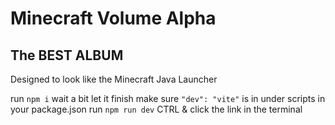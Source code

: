# Minecraft Volume Alpha
## The BEST ALBUM

Designed to look like the Minecraft Java Launcher

run `npm i`
wait a bit
let it finish
make sure `"dev": "vite"` is in under scripts in your package.json
run `npm run dev`
CTRL & click the link in the terminal